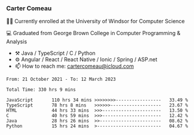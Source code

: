 ### Carter Comeau

🙋‍♂️ Currently enrolled at the University of Windsor for Computer Science

💻 Graduated from George Brown College in Computer Programming & Analysis

- ⚒️ Java / TypeScript / C / Python
- ⚙️ Angular / React / React Native / Ionic / Spring / ASP.net
- 📫 How to reach me: cartercomeau@icloud.com

<!--START_SECTION:waka-->

```text
From: 21 October 2021 - To: 12 March 2023

Total Time: 330 hrs 9 mins

JavaScript       110 hrs 34 mins >>>>>>>>-----------------   33.49 %
TypeScript       78 hrs 8 mins   >>>>>>-------------------   23.67 %
HTML             44 hrs 33 mins  >>>----------------------   13.50 %
C                40 hrs 59 mins  >>>----------------------   12.42 %
Java             28 hrs 26 mins  >>-----------------------   08.62 %
Python           15 hrs 24 mins  >------------------------   04.67 %
```

<!--END_SECTION:waka-->
